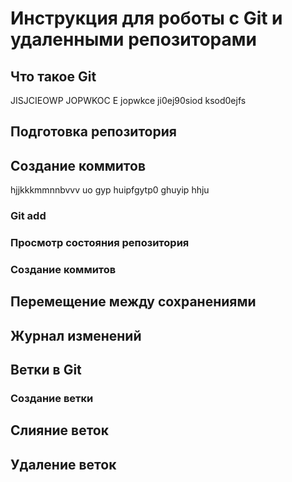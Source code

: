 # Инструкция для роботы с Git и удаленными репозиторами

## Что такое Git
JISJCIEOWP JOPWKOC E jopwkce ji0ej90siod ksod0ejfs 

## Подготовка репозитория


## Создание коммитов
hjjkkkmmnnbvvv uo gyp huipfgytp0 ghuyip hhju

### Git add


### Просмотр состояния репозитория


### Создание коммитов


## Перемещение между сохранениями


## Журнал изменений


## Ветки в Git


### Создание ветки


## Слияние веток


## Удаление веток

